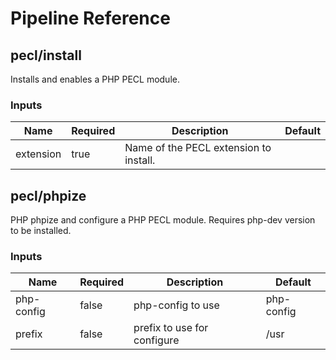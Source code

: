<!-- start:pipeline-reference-gen -->
# Pipeline Reference

## pecl/install

Installs and enables a PHP PECL module.

### Inputs

| Name | Required | Description | Default |
| ---- | -------- | ----------- | ------- |
| extension | true | Name of the PECL extension to install. |  |

## pecl/phpize

PHP phpize and configure a PHP PECL module. Requires php-dev version to be installed.

### Inputs

| Name | Required | Description | Default |
| ---- | -------- | ----------- | ------- |
| php-config | false | php-config to use | php-config |
| prefix | false | prefix to use for configure | /usr |


<!-- end:pipeline-reference-gen -->